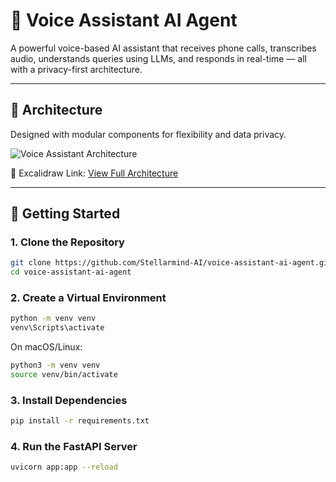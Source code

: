 # 🧠 Voice Assistant AI Agent

A powerful voice-based AI assistant that receives phone calls, transcribes audio, understands queries using LLMs, and responds in real-time — all with a privacy-first architecture.

---

## 📌 Architecture

Designed with modular components for flexibility and data privacy.

![Voice Assistant Architecture](https://github.com/user-attachments/assets/d307e772-5c3d-4b7f-a18f-aa7896b452c1)

📝 Excalidraw Link: [View Full Architecture](https://excalidraw.com/#json=NxMM5_z7aCOxb_mO7ZzsH,4dlhaExCo_Rq6Olo0zPn4w)

---
## 🚀 Getting Started

### 1. Clone the Repository
```bash
git clone https://github.com/Stellarmind-AI/voice-assistant-ai-agent.git
cd voice-assistant-ai-agent
```


### 2. Create a Virtual Environment
```bash
python -m venv venv
venv\Scripts\activate

```
On macOS/Linux:

```bash
python3 -m venv venv
source venv/bin/activate

```


### 3. Install Dependencies
```bash
pip install -r requirements.txt
```


### 4. Run the FastAPI Server
```bash
uvicorn app:app --reload
```
